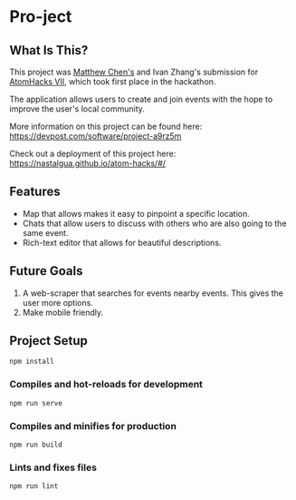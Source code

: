 # Pro-ject
## What Is This?
This project was [Matthew Chen's](https://github.com/Nastalgua) and Ivan Zhang's submission for [AtomHacks VII](http://atomhacks.org/), which took first place in the hackathon. 

The application allows users to create and join events with the hope to improve the user's local community. 

More information on this project can be found here: https://devpost.com/software/project-a9rz5m

Check out a deployment of this project here: https://nastalgua.github.io/atom-hacks/#/

## Features
* Map that allows makes it easy to pinpoint a specific location. 
* Chats that allow users to discuss with others who are also going to the same event.
* Rich-text editor that allows for beautiful descriptions. 

## Future Goals
1. A web-scraper that searches for events nearby events. This gives the user more options. 
2. Make mobile friendly.

## Project Setup
```
npm install
```
### Compiles and hot-reloads for development
```
npm run serve
```
### Compiles and minifies for production
```
npm run build
```

### Lints and fixes files
```
npm run lint
```
